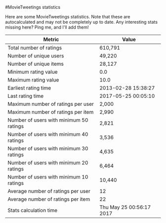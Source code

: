 #MovieTweetings statistics

Here are some MovieTweetings statistics. Note that these are autocalculated and may not be completely up to date. Any interesting stats missing here? Ping me, and I'll add them!

Metric | Value
--- | ---
Total number of ratings                 | 610,791
Number of unique users                  | 49,220
Number of unique items                  | 28,127
Minimum rating value                    | 0.0
Maximum rating value                    | 10.0
Earliest rating time                    | 2013-02-28 15:38:27
Last rating time                        | 2017-05-25 00:05:10
Maximum number of ratings per user      | 2,000
Maximum number of ratings per item      | 2,990
Number of users with minimum 50 ratings | 2,821
Number of users with minimum 40 ratings | 3,536
Number of users with minimum 30 ratings | 4,635
Number of users with minimum 20 ratings | 6,464
Number of users with minimum 10 ratings | 10,440
Average number of ratings per user      | 12
Average number of ratings per item      | 22
Stats calculation time                  | Thu May 25 00:56:17 2017

